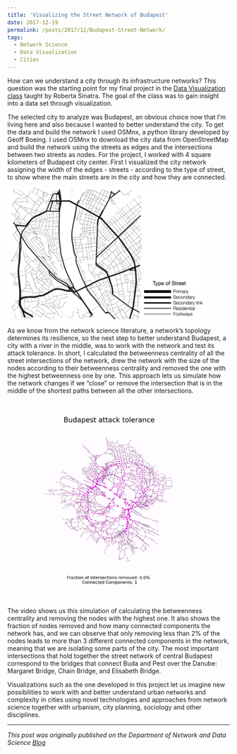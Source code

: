 ```yaml
---
title: 'Visualizing the Street Network of Budapest'
date: 2017-12-19
permalink: /posts/2017/12/Budapest-Street-Network/
tags:
  - Network Science
  - Data Visualization
  - Cities
---
```


How can we understand a city through its infrastructure networks? This question was the starting point for my final project in the [Data Visualization class](https://courses.ceu.edu/courses/data-and-network-visualization-0) taught by Roberta Sinatra. The goal of the class was to gain insight into a data set through visualization.  

The selected city to analyze was Budapest, an obvious choice now that I’m living here and also because I wanted to better understand the city. To get the data and build the network I used OSMnx, a python library developed by Geoff Boeing. I used OSMnx to download the city data from OpenStreetMap and build the network using the streets as edges and the intersections between two streets as nodes. For the project, I worked with 4 square kilometers of Budapest city center. First I visualized the city network assigning the width of the edges - streets - according to the type of street, to show where the main streets are in the city and how they are connected.

<img src="/images/BudapestStreets.png" alt="Budapest streets" class="center" style="width:450px;"/>  

As we know from the network science literature, a network’s topology determines its resilience, so the next step to better understand Budapest, a city with a river in the middle, was to work with the network and test its attack tolerance. In short, I calculated the betweenness centrality of all the street intersections of the network, drew the network with the size of the nodes according to their betweenness centrality and removed the one with the highest betweenness one by one. This approach lets us simulate how the network changes if we “close” or remove the intersection that is in the middle of the shortest paths between all the other intersections.

<img src="/images/BudapestGIF.gif" alt="Budapest attack tolerance" class="center" style="width:450px;"/>  

The video shows us this simulation of calculating the betweenness centrality and removing the nodes with the highest one. It also shows the fraction of nodes removed and how many connected components the network has, and we can observe that only removing less than 2% of the nodes leads to more than 3 different connected components in the network, meaning that we are isolating some parts of the city. The most important intersections that hold together the street network of central Budapest correspond to the bridges that connect Buda and Pest over the Danube: Margaret Bridge, Chain Bridge, and Elisabeth Bridge.  

Visualizations such as the one developed in this project let us imagine new possibilities to work with and better understand urban networks and complexity in cities using novel technologies and approaches from network science together with urbanism, city planning, sociology and other disciplines.

***
*This post was originally published on the Department of Network and Data Science [Blog](https://networkdatascience.ceu.edu/node/398)*
